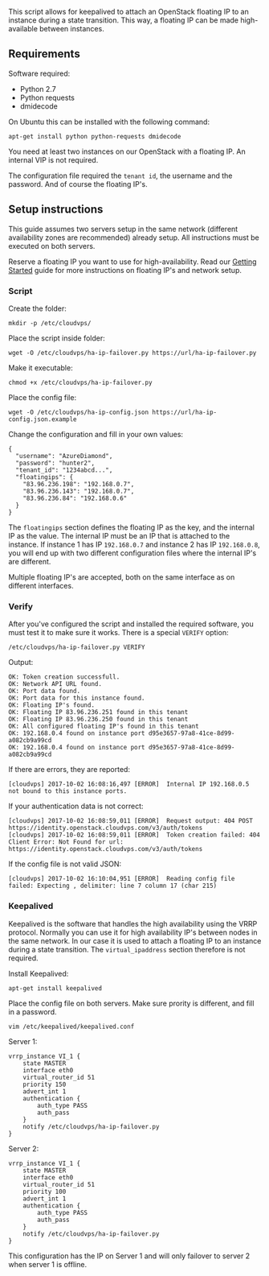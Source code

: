 

This script allows for keepalived to attach an OpenStack floating IP to an instance during a state transition. This way, a floating IP can be made high-available between instances.


## Requirements

Software required:

- Python 2.7
- Python requests
- dmidecode

On Ubuntu this can be installed with the following command:

	apt-get install python python-requests dmidecode

You need at least two instances on our OpenStack with a floating IP. An internal VIP is not required.

The configuration file required the `tenant id`, the username and the password. And of course the floating IP's.

## Setup instructions

This guide assumes two servers setup in the same network (different availability zones are recommended) already setup. All instructions must be executed on both servers.

Reserve a floating IP you want to use for high-availability. Read our [Getting Started](https://www.cloudvps.nl/openstack/openstack-getting-started) guide for more instructions on floating IP's and network setup.

### Script

Create the folder:

	mkdir -p /etc/cloudvps/

Place the script inside folder:

	wget -O /etc/cloudvps/ha-ip-failover.py https://url/ha-ip-failover.py

Make it executable:

	chmod +x /etc/cloudvps/ha-ip-failover.py

Place the config file:

	wget -O /etc/cloudvps/ha-ip-config.json https://url/ha-ip-config.json.example

Change the configuration and fill in your own values:

	{
	  "username": "AzureDiamond",
	  "password": "hunter2",
	  "tenant_id": "1234abcd...",
	  "floatingips": {
	    "83.96.236.198": "192.168.0.7",
	    "83.96.236.143": "192.168.0.7",
	    "83.96.236.84": "192.168.0.6"
	  } 
	}


The `floatingips` section defines the floating IP as the key, and the internal IP as the value. The internal IP must be an IP that is attached to the instance. If instance 1 has IP `192.168.0.7` and instance 2 has IP `192.168.0.8`, you will end up with two different configuration files where the internal IP's are different.

Multiple floating IP's are accepted, both on the same interface as on different interfaces.

### Verify

After you've configured the script and installed the required software, you must test it to make sure it works. There is a special `VERIFY` option:

	/etc/cloudvps/ha-ip-failover.py VERIFY

Output:

	OK: Token creation successfull.
	OK: Network API URL found.
	OK: Port data found.
	OK: Port data for this instance found.
	OK: Floating IP's found.
	OK: Floating IP 83.96.236.251 found in this tenant
	OK: Floating IP 83.96.236.250 found in this tenant
	OK: All configured floating IP's found in this tenant
	OK: 192.168.0.4 found on instance port d95e3657-97a8-41ce-8d99-a082cb9a99cd
	OK: 192.168.0.4 found on instance port d95e3657-97a8-41ce-8d99-a082cb9a99cd

If there are errors, they are reported:

	[cloudvps] 2017-10-02 16:08:16,497 [ERROR]  Internal IP 192.168.0.5 not bound to this instance ports.

If your authentication data is not correct:

	[cloudvps] 2017-10-02 16:08:59,011 [ERROR]  Request output: 404 POST https://identity.openstack.cloudvps.com/v3/auth/tokens
	[cloudvps] 2017-10-02 16:08:59,011 [ERROR]  Token creation failed: 404 Client Error: Not Found for url: https://identity.openstack.cloudvps.com/v3/auth/tokens

If the config file is not valid JSON:

	[cloudvps] 2017-10-02 16:10:04,951 [ERROR]  Reading config file failed: Expecting , delimiter: line 7 column 17 (char 215)


### Keepalived 

Keepalived is the software that handles the high availability using the VRRP protocol. Normally you can use it for high availability IP's between nodes in the same network. In our case it is used to attach a floating IP to an instance during a state transition. The `virtual_ipaddress` section therefore is not required.


Install Keepalived:

	apt-get install keepalived

Place the config file on both servers. Make sure prority is different, and fill in a password.

	vim /etc/keepalived/keepalived.conf 

Server 1:

	vrrp_instance VI_1 {
	    state MASTER
	    interface eth0
	    virtual_router_id 51
	    priority 150
	    advert_int 1
	    authentication {
	        auth_type PASS
	        auth_pass 
	    }
	    notify /etc/cloudvps/ha-ip-failover.py
	}

Server 2:

	vrrp_instance VI_1 {
	    state MASTER
	    interface eth0
	    virtual_router_id 51
	    priority 100
	    advert_int 1
	    authentication {
	        auth_type PASS
	        auth_pass 
	    }
	    notify /etc/cloudvps/ha-ip-failover.py
	}


This configuration has the IP on Server 1 and will only failover to server 2 when server 1 is offline.